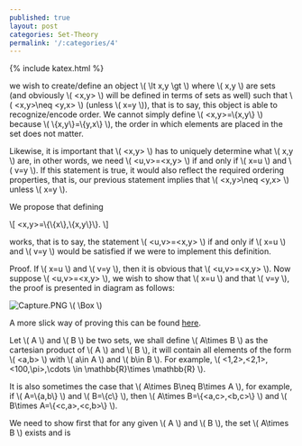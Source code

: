 ```yaml
---
published: true
layout: post
categories: Set-Theory
permalink: '/:categories/4'
---
```

{% include katex.html %}

we wish to create/define an object \\( \lt x,y \gt \\) where \\( x,y \\) are sets (and obviously \\( <x,y> \\) will be defined in terms of sets as well) such that \\( <x,y>\neq <y,x> \\) (unless \\( x=y \\)), that is to say, this object is able to recognize/encode order. We cannot simply define \\( <x,y>=\\{x,y\\} \\) because \\( \\{x,y\\}=\\{y,x\\} \\), the order in which elements are placed in the set does not matter.

Likewise, it is important that \\( <x,y> \\) has to uniquely determine what \\( x,y \\) are, in other words, we need \\( <u,v>=<x,y> \\) if and only if \\( x=u \\) and \\( v=y \\). If this statement is true, it would also reflect the required ordering properties, that is, our previous statement implies that \\( <x,y>\neq <y,x> \\) unless \\( x=y \\).

We propose that defining 

\\[ <x,y>=\\{\\{x\\},\\{x,y\\}\\}. \\]

works, that is to say, the statement \\( <u,v>=<x,y> \\) if and only if \\( x=u \\) and \\( v=y \\) would be satisfied if we were to implement this definition.

Proof. If \\( x=u \\) and \\( v=y \\), then it is obvious that \\( <u,v>=<x,y> \\). Now suppose \\( <u,v>=<x,y> \\), we wish to show that \\( x=u \\) and that \\( v=y \\), the proof is presented in diagram as follows:

![Capture.PNG](/MathBlog/assets/Capture10.PNG) \\( \Box \\)

A more slick way of proving this can be found [here](https://math.stackexchange.com/a/62937/761959).

Let \\( A \\) and \\( B \\) be two sets, we shall define \\( A\times B \\) as the cartesian product of \\( A \\) and \\( B \\), it will contain all elements of the form \\( <a,b> \\) with \\( a\in A \\) and \\( b\in B \\). For example, \\( <1,2>,<2,1>,<100,\pi>,\cdots \in \mathbb{R}\times \mathbb{R} \\).

It is also sometimes the case that \\( A\times B\neq B\times A \\), for example, if \\( A=\\{a,b\\} \\) and \\( B=\\{c\\} \\), then \\( A\times B=\\{<a,c>,<b,c>\\} \\) and \\( B\times A=\\{<c,a>,<c,b>\\} \\).

We need to show first that for any given \\( A \\) and \\( B \\), the set \\( A\times B \\) exists and is 